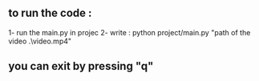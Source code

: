 to run the code : 
-------------------
1- run the main.py in projec
2- write :
	python project/main.py "path of the video .\video.mp4"

 you can exit by pressing "q" 
-------------------------------
